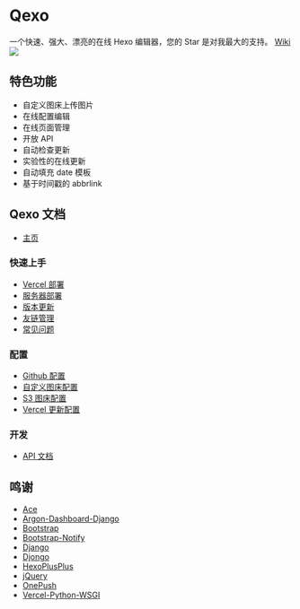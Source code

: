# Qexo
一个快速、强大、漂亮的在线 Hexo 编辑器，您的 Star 是对我最大的支持。 [Wiki](https://github.com/am-abudu/Qexo/wiki)
![](https://user-images.githubusercontent.com/51912589/155160613-f5e8caa2-978b-406a-8ecb-23ce9c2f72ac.png)
## 特色功能
- 自定义图床上传图片
- 在线配置编辑
- 在线页面管理
- 开放 API
- 自动检查更新
- 实验性的在线更新
- 自动填充 date 模板
- 基于时间戳的 abbrlink

## Qexo 文档
* [主页](https://github.com/am-abudu/Qexo/wiki)
### 快速上手
* [Vercel 部署](https://github.com/am-abudu/Qexo/wiki/Vercel-%E9%83%A8%E7%BD%B2)
* [服务器部署](https://github.com/am-abudu/Qexo/wiki/%E6%9C%8D%E5%8A%A1%E5%99%A8%E9%83%A8%E7%BD%B2)
* [版本更新](https://github.com/am-abudu/Qexo/wiki/%E5%A6%82%E4%BD%95%E6%9B%B4%E6%96%B0)
* [友链管理](https://github.com/am-abudu/Qexo/wiki/%E5%8F%8B%E9%93%BE%E7%AE%A1%E7%90%86)
* [常见问题](https://github.com/am-abudu/Qexo/wiki/Q&A)
### 配置
* [Github 配置](https://github.com/am-abudu/Qexo/wiki/Github-%E9%85%8D%E7%BD%AE)
* [自定义图床配置](https://github.com/am-abudu/Qexo/wiki/%E8%87%AA%E5%AE%9A%E4%B9%89%E5%9B%BE%E5%BA%8A%E9%85%8D%E7%BD%AE)
* [S3 图床配置](https://github.com/am-abudu/Qexo/wiki/S3-%E5%9B%BE%E5%BA%8A%E9%85%8D%E7%BD%AE)
* [Vercel 更新配置](https://github.com/am-abudu/Qexo/wiki/Vercel-%E7%9B%B8%E5%85%B3%E9%85%8D%E7%BD%AE)
### 开发
* [API 文档](https://github.com/am-abudu/Qexo/wiki/API-%E6%96%87%E6%A1%A3)

## 鸣谢
- [Ace](https://ace.c9.io/)
- [Argon-Dashboard-Django](https://github.com/creativetimofficial/argon-dashboard-django)
- [Bootstrap](https://getbootstrap.com/)
- [Bootstrap-Notify](https://github.com/mouse0270/bootstrap-notify)
- [Django](https://github.com/django/django)
- [Djongo](https://github.com/nesdis/djongo)
- [HexoPlusPlus](https://github.com/HexoPlusPlus/HexoPlusPlus)
- [jQuery](https://jquery.com/)
- [OnePush](https://github.com/y1ndan/onepush)
- [Vercel-Python-WSGI](https://github.com/ardnt/vercel-python-wsgi)

